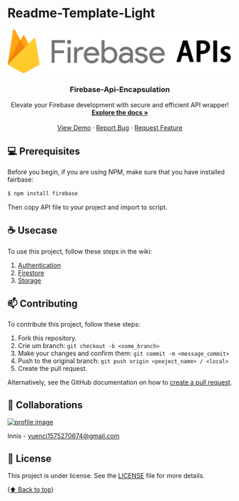 <a name="readme-top"></a>

# Readme-Template-Light



<div align="center">
  <a href="#">
    <img src="./image/README/logo-fiebase-apis.png" alt="Logo" >
  </a>

  <h3 align="center">Firebase-Api-Encapsulation</h3>

  <p align="center">
    Elevate your Firebase development with secure and efficient API wrapper!
    <br />
    <a href="https://github.com/yuenci/Firebase-Api-Encapsulation/wiki"><strong>Explore the docs »</strong></a>
    <br />
    <br />
    <a href="https://github.com/yuenci/Firebase-Api-Encapsulation">View Demo</a>
    ·
    <a href="https://github.com/yuenci/Firebase-Api-Encapsulation/issues">Report Bug</a>
    ·
    <a href="https://github.com/yuenci/Firebase-Api-Encapsulation/issues">Request Feature</a>
  </p>
</div>


## 💻 Prerequisites

Before you begin, if you are using NPM, make sure that you have installed fairbase:

```bash
$ npm install firebase
```

Then copy API file to your project and import to script.

## ☕ Usecase

To use this project, follow these steps in the wiki:

1. [Authentication](https://github.com/yuenci/Firebase-Api-Encapsulation/wiki/Authentication-API-Encapsulation#usage)
2. [Firestore](https://github.com/yuenci/Firebase-Api-Encapsulation/wiki/Firestore-API-Encapsulation#usage)
3. [Storage](https://github.com/yuenci/Firebase-Api-Encapsulation/wiki/Storage-API-Encapsulation#usage)


## 📫 Contributing

To contribute this project, follow these steps:

1.	Fork this repository.
2.	Crie um branch: `git checkout -b <some_branch>`
3.	Make your changes and confirm them: `git commit -m <message_commit>`
4.	Push to the original branch: `git push origin <peoject_name> / <local>`
5.	Create the pull request.

Alternatively, see the GitHub documentation on how to [create a pull request](https://help.github.com/en/github/collaborating-with-issues-and-pull-requests/creating-a-pull-request).



## 🤝 Collaborations

<a href="https://github.com/yuenci" target="_blank" >
  <img src="https://github.com/yuenci/Laptop-Repair-Services-Management-System/blob/master/image/avatar-innis.png" alt="profile image" width="60px">
</a>

Innis - yuenci1575270674@gmail.com


## 📝 License

This project is under license. See the [LICENSE](./LICENSE) file for more details.

<p >(<a href="#readme-top">⬆ Back to top</a>)</p>
